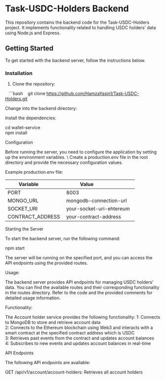 <!-- Install dependencies:
cd wallet-service
npm install


Set up environment variables:

NODE_ENV=development
PORT=8003 \
MONGO_URL=<your-mongodb-connection-url> \
SOCKET_URI=<your-socket-uri> \
CONTRACT_ADDRESS=<your-contract-address>


| Variable          | Value                    |
|-------------------|--------------------------|
| PORT              | 8003                     |
| MONGO_URL         |<connection-url>
| SOCKET_URI        |<your-socket-uri>         |
| CONTRACT_ADDRESS  |<your-contract-address>   |

npm start


Functionality
The Account holder service provides the following functionality:

Connects to MongoDB to store and retrieve account data
Connects to the Ethereum blockchain using Web3 and interacts with a smart contract at the specified contract address which is USDC
Retrieves past events from the contract and updates account balances
Subscribes to new events and updates account balances in real-time


API Endpoints
The following API endpoints are available:

GET /api/v1/account/account-holders: Retrieves all account holders



[9:37 pm] Fahad Aziz -->




# Task-USDC-Holders Backend

This repository contains the backend code for the Task-USDC-Holders project. It implements functionality related to handling USDC holders' data using Node.js and Express.
## Getting Started
To get started with the backend server, follow the instructions below.

### Installation
1. Clone the repository:

   ```bash
   git clone https://github.com/HamzaYasin1/Task-USDC-Holders.git

Change into the backend directory:

Install the dependencies:

cd wallet-service \
npm install

Configuration

Before running the server, you need to configure the application by setting up the environment variables. \ 
Create a production.env file in the root directory and provide the necessary configuration values.

Example production.env file:



| Variable          | Value                    |
|-------------------|--------------------------|
| PORT              | 8003                     |
| MONGO_URL         |mongodb-connection-url    | 
| SOCKET_URI        |your-socket-uri-ehtereum  |
| CONTRACT_ADDRESS  |your-contract-address     |

Starting the Server

To start the backend server, run the following command:

npm start

The server will be running on the specified port, and you can access the API endpoints using the provided routes.

Usage:

The backend server provides API endpoints for managing USDC holders' data. You can find the available routes and their corresponding functionality in the routes directory. Refer to the code and the provided comments for detailed usage information.

Functionality:

The Account holder service provides the following functionality:
1: Connects to MongoDB to store and retrieve account data \
2: Connects to the Ethereum blockchain using Web3 and interacts with a smart contract at the specified contract address which is USDC \
3: Retrieves past events from the contract and updates account balances \
4: Subscribes to new events and updates account balances in real-time


API Endpoints

The following API endpoints are available:

GET /api/v1/account/account-holders: Retrieves all account holders
 






